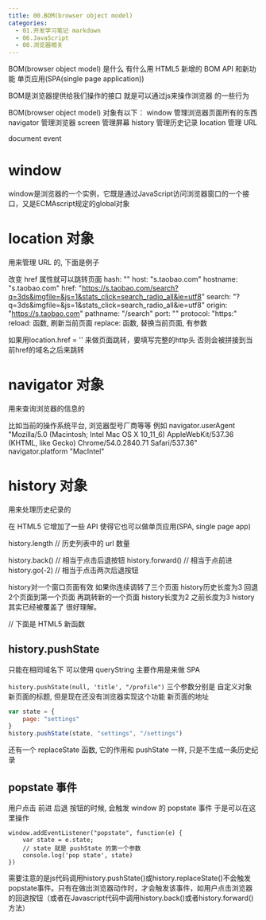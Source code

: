 ```yaml
---
title: 00.BOM(browser object model)
categories:
  - 01.开发学习笔记 markdown
  - 06.JavaScript
  - 00.浏览器相关
---
```


BOM(browser object model) 是什么 有什么用
HTML5 新增的 BOM API 和新功能
单页应用(SPA(single page application))

BOM是浏览器提供给我们操作的接口
就是可以通过js来操作浏览器 的一些行为


BOM(browser object model) 对象有以下：
window          管理浏览器页面所有的东西
navigator       管理浏览器
screen          管理屏幕
history         管理历史记录
location        管理 URL

document
event

# window
window是浏览器的一个实例，它既是通过JavaScript访问浏览器窗口的一个接口，又是ECMAscript规定的global对象

# location 对象
用来管理 URL 的, 下面是例子

改变 href 属性就可以跳转页面
hash: ""
host: "s.taobao.com"
hostname: "s.taobao.com"
href: "https://s.taobao.com/search?q=3ds&imgfile=&js=1&stats_click=search_radio_all&ie=utf8"
search: "?q=3ds&imgfile=&js=1&stats_click=search_radio_all&ie=utf8"
origin: "https://s.taobao.com"
pathname: "/search"
port: ""
protocol: "https:"
reload: 函数, 刷新当前页面
replace: 函数, 替换当前页面, 有参数

如果用location.href = '' 来做页面跳转，要填写完整的http头 否则会被拼接到当前href的域名之后来跳转

# navigator 对象
用来查询浏览器的信息的

比如当前的操作系统平台, 浏览器型号厂商等等
例如
navigator.userAgent
"Mozilla/5.0 (Macintosh; Intel Mac OS X 10_11_6) AppleWebKit/537.36 (KHTML, like Gecko) Chrome/54.0.2840.71 Safari/537.36"
navigator.platform
"MacIntel"



# history 对象
用来处理历史纪录的

在 HTML5 它增加了一些 API 使得它也可以做单页应用(SPA, single page app)

history.length      // 历史列表中的 url 数量

history.back()      // 相当于点击后退按钮
history.forward()   // 相当于点前进
history.go(-2)      // 相当于点击两次后退按钮

history对一个窗口页面有效
如果你连续调转了三个页面 history历史长度为3
回退2个页面到第一个页面 再跳转新的一个页面
history长度为2
之前长度为3 history其实已经被覆盖了 
很好理解。

// 下面是 HTML5 新函数

## history.pushState

只能在相同域名下
可以使用 queryString
主要作用是来做 SPA

`history.pushState(null, 'title', "/profile")`
三个参数分别是
    自定义对象
    新页面的标题, 但是现在还没有浏览器实现这个功能
    新页面的地址

```js
var state = {
    page: "settings"
}
history.pushState(state, "settings", "/settings")
```

还有一个 replaceState 函数, 它的作用和 pushState 一样, 只是不生成一条历史纪录

## popstate 事件
用户点击 前进 后退 按钮的时候, 会触发 window 的 popstate 事件
于是可以在这里操作

```
window.addEventListener("popstate", function(e) {
    var state = e.state;
    // state 就是 pushState 的第一个参数
    console.log('pop state', state)
})

```
需要注意的是js代码调用history.pushState()或history.replaceState()不会触发popstate事件。只有在做出浏览器动作时，才会触发该事件，如用户点击浏览器的回退按钮（或者在Javascript代码中调用history.back()或者history.forward()方法）


 